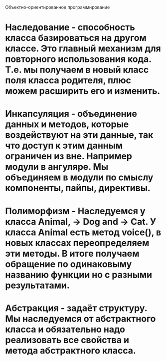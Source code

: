 Объектно-ориентированное программирование
# Наследование - способность класса базироваться на другом классе. Это главный механизм для повторного использования кода. Т.е. мы получаем в новый класс поля класса родителя, плюс можем расширить его и изменить.

# Инкапсуляция - объединение данных и методов, которые воздействуют на эти данные, так что доступ к этим данным ограничен из вне. Например модули в ангуляре. Мы объединяем в модули по смыслу компоненты, пайпы, директивы.

# Полиморфизм - Наследуемся у класса Animal, -> Dog  and -> Cat. У класса Animal есть метод voice(), в новых классах переопределяем эти методы. В итоге получаем обращение по одинаковыму названию функции но с разными результатами.

# Абстракция - задаёт структуру. Мы наследуемся от абстрактного класса и обязательно надо реализовать все свойства и метода абстрактного класса.
